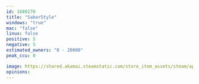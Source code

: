 ```yaml
---
id: 1680270
title: "SaberStyle"
windows: "true"
mac: "false"
linux: false
positive: 5
negative: 5
estimated_owners: "0 - 20000"
peak_ccu: 0

image: https://shared.akamai.steamstatic.com/store_item_assets/steam/apps/1680270/header.jpg?t=1644764754
opinions:
---
```


